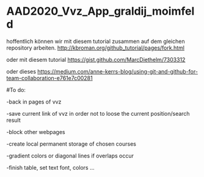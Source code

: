 # AAD2020_Vvz_App_graldij_moimfeld

hoffentlich können wir mit diesem tutorial zusammen auf dem gleichen repository arbeiten.
http://kbroman.org/github_tutorial/pages/fork.html

oder mit diesem tutorial
https://gist.github.com/MarcDiethelm/7303312

oder dieses
https://medium.com/anne-kerrs-blog/using-git-and-github-for-team-collaboration-e761e7c00281

#To do:

-back in pages of vvz

-save current link of vvz in order not to loose the current position/search result

-block other webpages

-create local permanent storage of chosen courses

-gradient colors or diagonal lines if overlaps occur

-finish table, set text font, colors ...





